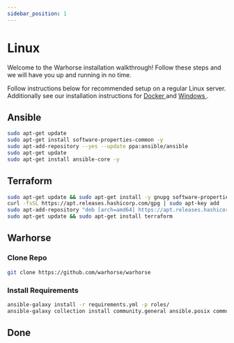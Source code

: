```yaml
---
sidebar_position: 1
---
```


# Linux

Welcome to the Warhorse installation walkthrough! Follow these steps and we will have you up and running in no time.

Follow instructions below for recommended setup on a regular Linux server. Additionally see our installation instructions for [Docker ](https://war-horse.io./docs/installation/docker) and [Windows ](https://war-horse.io./docs/installation/windows).

## Ansible

```bash
sudo apt-get update
sudo apt-get install software-properties-common -y
sudo apt-add-repository --yes --update ppa:ansible/ansible
sudo apt-get update
sudo apt-get install ansible-core -y
```

## Terraform

```bash
sudo apt-get update && sudo apt-get install -y gnupg software-properties-common curl
curl -fsSL https://apt.releases.hashicorp.com/gpg | sudo apt-key add
sudo apt-add-repository "deb [arch=amd64] https://apt.releases.hashicorp.com $(lsb_release -cs) main"
sudo apt-get update && sudo apt-get install terraform
```

## Warhorse

### Clone Repo

```bash
git clone https://github.com/warhorse/warhorse
```

### Install Requirements

```bash
ansible-galaxy install -r requirements.yml -p roles/
ansible-galaxy collection install community.general ansible.posix community.crypto
```

## Done





